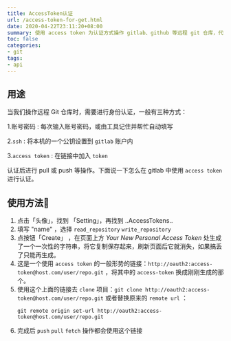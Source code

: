 ```yaml
---
title: AccessToken认证
url: /access-token-for-get.html
date: 2020-04-22T23:11:20+08:00
summary: 使用 access token 为认证方式操作 gitlab、github 等远程 git 仓库，代替 ssh 公钥和用户名密码。
toc: false
categories:
- git
tags:
- api
---
```


## 用途

当我们操作远程 Git 仓库时，需要进行身份认证，一般有三种方式：

1.账号密码
: 每次输入账号密码，或由工具记住并帮忙自动填写

2.`ssh`
: 将本机的一个公钥设置到 `gitlab` 账户内

3.`access token`
: 在链接中加入 `token`

认证后进行 pull 或 push 等操作。下面说一下怎么在 gitlab 中使用 `access token` 进行认证。

## 使用方法📝

1. 点击「头像」，找到 「Setting」，再找到 ..AccessTokens..
1. 填写 "name" ，选择 `read_repository` `write_repository` 
1. 点按钮「Create」 ，在页面上方 *Your New Personal Access Token* 处生成了一个一次性的字符串，将它复制保存起来，刷新页面后它就消失，如果搞丢了只能再生成。
1. 这是一个使用 `access token` 的一般形势的链接：`http://oauth2:access-token@host.com/user/repo.git` ，将其中的 `access-token` 换成刚刚生成的那个。
1. 使用这个上面的链接去 `clone` 项目：`git clone http://oauth2:access-token@host.com/user/repo.git` 或者替换原来的 `remote url` ：
    ```
    git remote origin set-url http://oauth2:access-token@host.com/user/repo.git
    ```
1. 完成后 `push` `pull` `fetch` 操作都会使用这个链接
